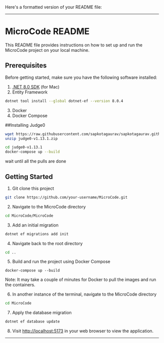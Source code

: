 Here's a formatted version of your README file:

---

# MicroCode README

This README file provides instructions on how to set up and run the MicroCode project on your local machine.

## Prerequisites

Before getting started, make sure you have the following software installed:

1. [.NET 8.0 SDK](https://dotnet.microsoft.com/en-us/download/dotnet/thank-you/sdk-8.0.204-macos-arm64-installer) (for Mac)
2. Entity Framework
```bash
dotnet tool install --global dotnet-ef --version 8.0.4
```
3. Docker
4. Docker Compose


##Installing Judge0

```bash
wget https://raw.githubusercontent.com/sapkotagaurav/sapkotagaurav.github.io/master/judge0-v1.13.0.zip
unzip judge0-v1.13.1.zip
```

```bash
cd judge0-v1.13.1
docker-compose up --build
```
wait until all the pulls are done



## Getting Started

1. Git clone this project
```bash
git clone https://github.com/your-username/MicroCode.git
```
2. Navigate to the MicroCode directory
```bash
cd MicroCode/MicroCode
```
3. Add an initial migration
```css
dotnet ef migrations add init
```
4. Navigate back to the root directory
```bash
cd ..
```
5. Build and run the project using Docker Compose
```
docker-compose up --build
```
Note: It may take a couple of minutes for Docker to pull the images and run the containers.

6. In another instance of the terminal, navigate to the MicroCode directory
```bash
cd MicroCode
```
7. Apply the database migration
```css
dotnet ef database update
```
8. Visit <http://localhost:5173> in your web browser to view the application.

---